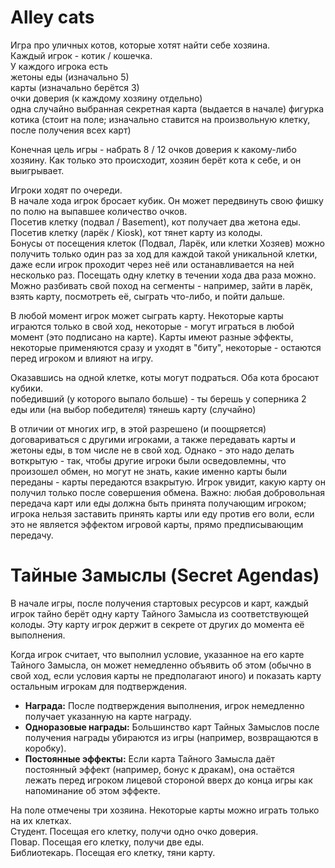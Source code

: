 # Alley cats

Игра про уличных котов, которые хотят найти себе хозяина.			
Каждый игрок - котик / кошечка.			
У каждого игрока есть			
	жетоны еды (изначально 5)		
	карты (изначально берётся 3)		
	очки доверия (к каждому хозяину отдельно)		
	одна случайно выбранная секретная карта (выдается в начале)
	фигурка котика (стоит на поле; изначально ставится на произвольную клетку, после получения всех карт)

Конечная цель игры - набрать 8 / 12 очков доверия к какому-либо хозяину. Как только это происходит, хозяин берёт кота к себе, и он выигрывает.			
			
Игроки ходят по очереди.			
В начале хода игрок бросает кубик.
Он может передвинуть свою фишку по полю на выпавшее количество очков.			
	Посетив клетку (подвал / Basement), кот получает два жетона еды.		
	Посетив клетку (ларёк / Kiosk), кот тянет карту из колоды.		
	Бонусы от посещения клеток (Подвал, Ларёк, или клетки Хозяев) можно получить только один раз за ход для каждой такой уникальной клетки, даже если игрок проходит через неё или останавливается на ней несколько раз.
Посещать одну клетку в течении хода два раза можно.			
Можно разбивать свой поход на сегменты - например, зайти в ларёк, взять карту, посмотреть её, сыграть что-либо, и пойти дальше.			

В любой момент игрок может сыграть карту. Некоторые карты играются только в свой ход, некоторые - могут играться в любой момент (это подписано на карте). Карты имеют разные эффекты, некоторые применяются сразу и уходят в "биту", некоторые - остаются перед игроком и влияют на игру.
			
Оказавшись на одной клетке, коты могут подраться. Оба кота бросают кубики.			
	победивший (у которого выпало больше) - ты берешь у соперника 2 еды или (на выбор победителя) тянешь карту (случайно)		

В отличии от многих игр, в этой разрешено (и поощряется) договариваться с другими игроками, а также передавать карты и жетоны еды, в том числе не в свой ход. Однако - это надо делать воткрытую - так, чтобы другие игроки были осведовлемны, что произошел обмен, но могут не знать, какие именно карты были переданы - карты передаются взакрытую. Игрок увидит, какую карту он получил только после совершения обмена. Важно: любая добровольная передача карт или еды должна быть принята получающим игроком; игрока нельзя заставить принять карты или еду против его воли, если это не является эффектом игровой карты, прямо предписывающим передачу.

# Тайные Замыслы (Secret Agendas)
В начале игры, после получения стартовых ресурсов и карт, каждый игрок тайно берёт одну карту Тайного Замысла из соответствующей колоды. Эту карту игрок держит в секрете от других до момента её выполнения.

Когда игрок считает, что выполнил условие, указанное на его карте Тайного Замысла, он может немедленно объявить об этом (обычно в свой ход, если условия карты не предполагают иного) и показать карту остальным игрокам для подтверждения. 

*   **Награда:** После подтверждения выполнения, игрок немедленно получает указанную на карте награду.
*   **Одноразовые награды:** Большинство карт Тайных Замыслов после получения награды убираются из игры (например, возвращаются в коробку).
*   **Постоянные эффекты:** Если карта Тайного Замысла даёт постоянный эффект (например, бонус к дракам), она остаётся лежать перед игроком лицевой стороной вверх до конца игры как напоминание об этом эффекте.

На поле отмечены три хозяина. Некоторые карты можно играть только на их клетках.			
	Студент. Посещая его клетку, получи одно очко доверия.		
	Повар. Посещая его клетку, получи две еды.		
	Библиотекарь. Посещая его клетку, тяни карту.		